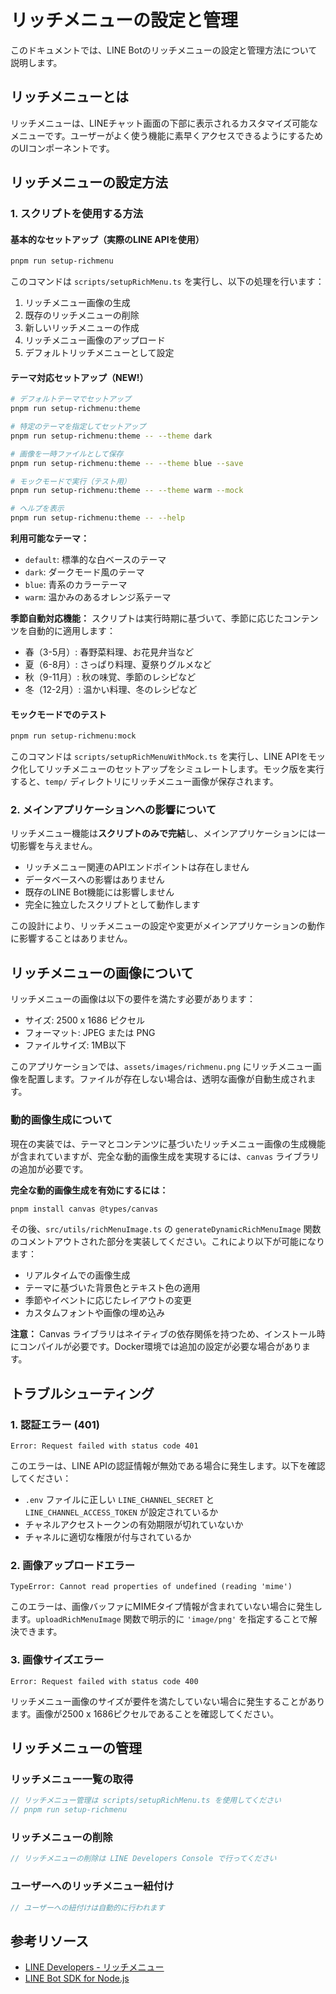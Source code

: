 # リッチメニューの設定と管理

このドキュメントでは、LINE Botのリッチメニューの設定と管理方法について説明します。

## リッチメニューとは

リッチメニューは、LINEチャット画面の下部に表示されるカスタマイズ可能なメニューです。ユーザーがよく使う機能に素早くアクセスできるようにするためのUIコンポーネントです。

## リッチメニューの設定方法

### 1. スクリプトを使用する方法

#### 基本的なセットアップ（実際のLINE APIを使用）

```bash
pnpm run setup-richmenu
```

このコマンドは `scripts/setupRichMenu.ts` を実行し、以下の処理を行います：

1. リッチメニュー画像の生成
2. 既存のリッチメニューの削除
3. 新しいリッチメニューの作成
4. リッチメニュー画像のアップロード
5. デフォルトリッチメニューとして設定

#### テーマ対応セットアップ（NEW!）

```bash
# デフォルトテーマでセットアップ
pnpm run setup-richmenu:theme

# 特定のテーマを指定してセットアップ
pnpm run setup-richmenu:theme -- --theme dark

# 画像を一時ファイルとして保存
pnpm run setup-richmenu:theme -- --theme blue --save

# モックモードで実行（テスト用）
pnpm run setup-richmenu:theme -- --theme warm --mock

# ヘルプを表示
pnpm run setup-richmenu:theme -- --help
```

**利用可能なテーマ：**
- `default`: 標準的な白ベースのテーマ
- `dark`: ダークモード風のテーマ
- `blue`: 青系のカラーテーマ
- `warm`: 温かみのあるオレンジ系テーマ

**季節自動対応機能：**
スクリプトは実行時期に基づいて、季節に応じたコンテンツを自動的に適用します：
- 春（3-5月）: 春野菜料理、お花見弁当など
- 夏（6-8月）: さっぱり料理、夏祭りグルメなど
- 秋（9-11月）: 秋の味覚、季節のレシピなど
- 冬（12-2月）: 温かい料理、冬のレシピなど

#### モックモードでのテスト

```bash
pnpm run setup-richmenu:mock
```

このコマンドは `scripts/setupRichMenuWithMock.ts` を実行し、LINE APIをモック化してリッチメニューのセットアップをシミュレートします。モック版を実行すると、`temp/` ディレクトリにリッチメニュー画像が保存されます。

### 2. メインアプリケーションへの影響について

リッチメニュー機能は**スクリプトのみで完結**し、メインアプリケーションには一切影響を与えません。

- リッチメニュー関連のAPIエンドポイントは存在しません
- データベースへの影響はありません
- 既存のLINE Bot機能には影響しません
- 完全に独立したスクリプトとして動作します

この設計により、リッチメニューの設定や変更がメインアプリケーションの動作に影響することはありません。

## リッチメニューの画像について

リッチメニューの画像は以下の要件を満たす必要があります：

- サイズ: 2500 x 1686 ピクセル
- フォーマット: JPEG または PNG
- ファイルサイズ: 1MB以下

このアプリケーションでは、`assets/images/richmenu.png` にリッチメニュー画像を配置します。ファイルが存在しない場合は、透明な画像が自動生成されます。

### 動的画像生成について

現在の実装では、テーマとコンテンツに基づいたリッチメニュー画像の生成機能が含まれていますが、完全な動的画像生成を実現するには、`canvas` ライブラリの追加が必要です。

**完全な動的画像生成を有効にするには：**

```bash
pnpm install canvas @types/canvas
```

その後、`src/utils/richMenuImage.ts` の `generateDynamicRichMenuImage` 関数のコメントアウトされた部分を実装してください。これにより以下が可能になります：

- リアルタイムでの画像生成
- テーマに基づいた背景色とテキスト色の適用
- 季節やイベントに応じたレイアウトの変更
- カスタムフォントや画像の埋め込み

**注意：** Canvas ライブラリはネイティブの依存関係を持つため、インストール時にコンパイルが必要です。Docker環境では追加の設定が必要な場合があります。

## トラブルシューティング

### 1. 認証エラー (401)

```
Error: Request failed with status code 401
```

このエラーは、LINE APIの認証情報が無効である場合に発生します。以下を確認してください：

- `.env` ファイルに正しい `LINE_CHANNEL_SECRET` と `LINE_CHANNEL_ACCESS_TOKEN` が設定されているか
- チャネルアクセストークンの有効期限が切れていないか
- チャネルに適切な権限が付与されているか

### 2. 画像アップロードエラー

```
TypeError: Cannot read properties of undefined (reading 'mime')
```

このエラーは、画像バッファにMIMEタイプ情報が含まれていない場合に発生します。`uploadRichMenuImage` 関数で明示的に `'image/png'` を指定することで解決できます。

### 3. 画像サイズエラー

```
Error: Request failed with status code 400
```

リッチメニュー画像のサイズが要件を満たしていない場合に発生することがあります。画像が2500 x 1686ピクセルであることを確認してください。

## リッチメニューの管理

### リッチメニュー一覧の取得

```typescript
// リッチメニュー管理は scripts/setupRichMenu.ts を使用してください
// pnpm run setup-richmenu
```

### リッチメニューの削除

```typescript
// リッチメニューの削除は LINE Developers Console で行ってください
```

### ユーザーへのリッチメニュー紐付け

```typescript
// ユーザーへの紐付けは自動的に行われます
```

## 参考リソース

- [LINE Developers - リッチメニュー](https://developers.line.biz/ja/docs/messaging-api/using-rich-menus/)
- [LINE Bot SDK for Node.js](https://github.com/line/line-bot-sdk-nodejs) 
